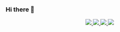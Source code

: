 ### Hi there 👋

<!--
**NiharR27/NiharR27** is a ✨ _special_ ✨ repository because its `README.md` (this file) appears on your GitHub profile.

Here are some ideas to get you started:

- 🔭 I’m currently working on ...
- 🌱 I’m currently learning ...
- 👯 I’m looking to collaborate on ...
- 🤔 I’m looking for help with ...
- 💬 Ask me about ...
- 📫 How to reach me: ...
- 😄 Pronouns: ...
- ⚡ Fun fact: ...
-->

<div align="center">

<a href="https://github.com/jstrieb/github-stats#gh-dark-mode-only">
<img src="https://raw.githubusercontent.com/NiharR27/github-stats/master/generated/overview.svg#gh-dark-mode-only" />
<img src="https://raw.githubusercontent.com/NiharR27/github-stats/master/generated/languages.svg#gh-dark-mode-only" />
</a>
<a href="https://github.com/jstrieb/github-stats#gh-light-mode-only">
<img src="https://raw.githubusercontent.com/NiharR27/github-stats/master/generated/overview.svg#gh-light-mode-only" />
<img src="https://raw.githubusercontent.com/NiharR27/github-stats/master/generated/languages.svg#gh-light-mode-only" />
</a>

</div>
